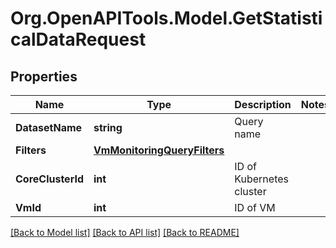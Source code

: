 # Org.OpenAPITools.Model.GetStatisticalDataRequest

## Properties

Name | Type | Description | Notes
------------ | ------------- | ------------- | -------------
**DatasetName** | **string** | Query name | 
**Filters** | [**VmMonitoringQueryFilters**](VmMonitoringQueryFilters.md) |  | 
**CoreClusterId** | **int** | ID of Kubernetes cluster | 
**VmId** | **int** | ID of VM | 

[[Back to Model list]](../README.md#documentation-for-models) [[Back to API list]](../README.md#documentation-for-api-endpoints) [[Back to README]](../README.md)

